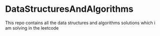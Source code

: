 # DataStructuresAndAlgorithms
This repo contains all the data structures and algorithms solutions which i am solving in the leetcode
